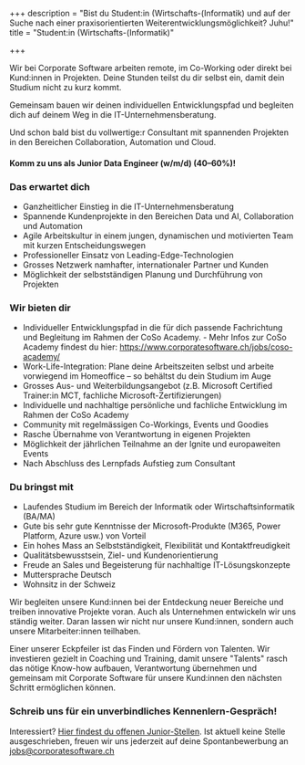 +++
description = "Bist du Student:in (Wirtschafts-(Informatik) und auf der Suche nach einer praxisorientierten Weiterentwicklungsmöglichkeit? Juhu!"
title = "Student:in (Wirtschafts-(Informatik)"

+++

Wir bei Corporate Software arbeiten remote, im Co-Working oder direkt bei Kund:innen in Projekten. Deine Stunden teilst du dir selbst ein, damit dein Studium nicht zu kurz kommt.
 
Gemeinsam bauen wir deinen individuellen Entwicklungspfad und begleiten dich auf deinem Weg in die IT-Unternehmensberatung.
 
Und schon bald bist du vollwertige:r Consultant mit spannenden Projekten in den Bereichen Collaboration, Automation und Cloud.
 
#### Komm zu uns als Junior Data Engineer (w/m/d) (40–60%)!
 
### Das erwartet dich
- Ganzheitlicher Einstieg in die IT-Unternehmensberatung
- Spannende Kundenprojekte in den Bereichen Data und AI, Collaboration und Automation
- Agile Arbeitskultur in einem jungen, dynamischen und motivierten Team mit kurzen Entscheidungswegen
- Professioneller Einsatz von Leading-Edge-Technologien
- Grosses Netzwerk namhafter, internationaler Partner und Kunden
- Möglichkeit der selbstständigen Planung und Durchführung von Projekten
 
### Wir bieten dir
 
- Individueller Entwicklungspfad in die für dich passende Fachrichtung und Begleitung im Rahmen der CoSo Academy. - Mehr Infos zur CoSo Academy findest du hier: https://www.corporatesoftware.ch/jobs/coso-academy/
- Work-Life-Integration: Plane deine Arbeitszeiten selbst und arbeite vorwiegend im Homeoffice – so behältst du dein Studium im Auge
- Grosses Aus- und Weiterbildungsangebot (z.B. Microsoft Certified Trainer:in MCT, fachliche Microsoft-Zertifizierungen)
- Individuelle und nachhaltige persönliche und fachliche Entwicklung im Rahmen der CoSo Academy
- Community mit regelmässigen Co-Workings, Events und Goodies
- Rasche Übernahme von Verantwortung in eigenen Projekten
- Möglichkeit der jährlichen Teilnahme an der Ignite und europaweiten Events
- Nach Abschluss des Lernpfads Aufstieg zum Consultant
 
### Du bringst mit
 
- Laufendes Studium im Bereich der Informatik oder Wirtschaftsinformatik (BA/MA)
- Gute bis sehr gute Kenntnisse der Microsoft-Produkte (M365, Power Platform, Azure usw.) von Vorteil
- Ein hohes Mass an Selbstständigkeit, Flexibilität und Kontaktfreudigkeit
- Qualitätsbewusstsein, Ziel- und Kundenorientierung
- Freude an Sales und Begeisterung für nachhaltige IT-Lösungskonzepte
- Muttersprache Deutsch
- Wohnsitz in der Schweiz
 
Wir begleiten unsere Kund:innen bei der Entdeckung neuer Bereiche und treiben innovative Projekte voran. Auch als Unternehmen entwickeln wir uns ständig weiter. Daran lassen wir nicht nur unsere Kund:innen, sondern auch unsere Mitarbeiter:innen teilhaben.
 
Einer unserer Eckpfeiler ist das Finden und Fördern von Talenten. Wir investieren gezielt in Coaching und Training, damit unsere "Talents" rasch das nötige Know-how aufbauen, Verantwortung übernehmen und gemeinsam mit Corporate Software für unsere Kund:innen den nächsten Schritt ermöglichen können.
 
### Schreib uns für ein unverbindliches Kennenlern-Gespräch!

Interessiert? [Hier findest du offenen Junior-Stellen](/jobs "offene Stellen"). Ist aktuell keine Stelle ausgeschrieben, freuen wir uns jederzeit auf deine Spontanbewerbung an [jobs@corporatesoftware.ch](mailto:jobs@corporatesoftware.ch "Spontanbewerbung")